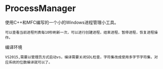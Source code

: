 # ProcessManager

使用C++和MFC编写的一个小的Windows进程管理小工具。

	可以查看当前进程列表每10秒刷新一次，可以进行创建进程，结束进程，暂停进程，恢复进程操作。
	
编译环境

	VS2015,需要以管理员方式启动vs，编译需要关闭SDL检查，字符集改成使用多字节字符集，对应系统的位数编译就可以了。
